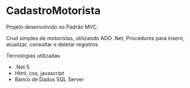 # CadastroMotorista
Projeto desenvolvido no Padrão MVC. 

Crud simples de motoristas, utilizando ADO .Net, Procedures para inserir, atualizar, consultar e deletar registros.

Tecnologias utilizadas
  - .Net 5
  - Html, css, javascript
  - Banco de Dados SQL Server

